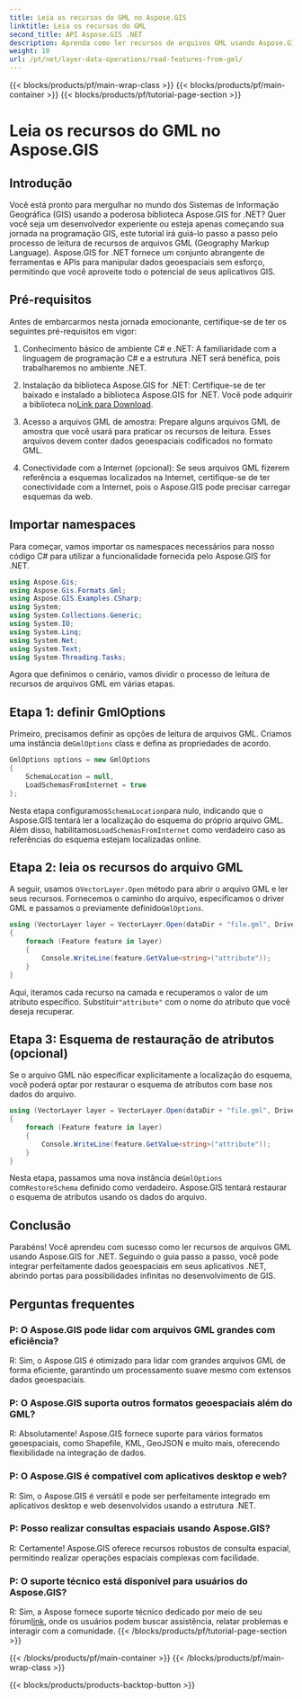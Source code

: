 ```yaml
---
title: Leia os recursos do GML no Aspose.GIS
linktitle: Leia os recursos do GML
second_title: API Aspose.GIS .NET
description: Aprenda como ler recursos de arquivos GML usando Aspose.GIS for .NET. Um tutorial abrangente para desenvolvedores de GIS.
weight: 10
url: /pt/net/layer-data-operations/read-features-from-gml/
---
```


{{< blocks/products/pf/main-wrap-class >}}
{{< blocks/products/pf/main-container >}}
{{< blocks/products/pf/tutorial-page-section >}}

# Leia os recursos do GML no Aspose.GIS

## Introdução

Você está pronto para mergulhar no mundo dos Sistemas de Informação Geográfica (GIS) usando a poderosa biblioteca Aspose.GIS for .NET? Quer você seja um desenvolvedor experiente ou esteja apenas começando sua jornada na programação GIS, este tutorial irá guiá-lo passo a passo pelo processo de leitura de recursos de arquivos GML (Geography Markup Language). Aspose.GIS for .NET fornece um conjunto abrangente de ferramentas e APIs para manipular dados geoespaciais sem esforço, permitindo que você aproveite todo o potencial de seus aplicativos GIS.

## Pré-requisitos

Antes de embarcarmos nesta jornada emocionante, certifique-se de ter os seguintes pré-requisitos em vigor:

1. Conhecimento básico de ambiente C# e .NET: A familiaridade com a linguagem de programação C# e a estrutura .NET será benéfica, pois trabalharemos no ambiente .NET.

2. Instalação da biblioteca Aspose.GIS for .NET: Certifique-se de ter baixado e instalado a biblioteca Aspose.GIS for .NET. Você pode adquirir a biblioteca no[Link para Download](https://releases.aspose.com/gis/net/).

3. Acesso a arquivos GML de amostra: Prepare alguns arquivos GML de amostra que você usará para praticar os recursos de leitura. Esses arquivos devem conter dados geoespaciais codificados no formato GML.

4. Conectividade com a Internet (opcional): Se seus arquivos GML fizerem referência a esquemas localizados na Internet, certifique-se de ter conectividade com a Internet, pois o Aspose.GIS pode precisar carregar esquemas da web.

## Importar namespaces

Para começar, vamos importar os namespaces necessários para nosso código C# para utilizar a funcionalidade fornecida pelo Aspose.GIS for .NET.

```csharp
using Aspose.Gis;
using Aspose.Gis.Formats.Gml;
using Aspose.GIS.Examples.CSharp;
using System;
using System.Collections.Generic;
using System.IO;
using System.Linq;
using System.Net;
using System.Text;
using System.Threading.Tasks;
```

Agora que definimos o cenário, vamos dividir o processo de leitura de recursos de arquivos GML em várias etapas.

## Etapa 1: definir GmlOptions

 Primeiro, precisamos definir as opções de leitura de arquivos GML. Criamos uma instância de`GmlOptions` class e defina as propriedades de acordo.

```csharp
GmlOptions options = new GmlOptions
{
    SchemaLocation = null,
    LoadSchemasFromInternet = true
};
```

 Nesta etapa configuramos`SchemaLocation`para nulo, indicando que o Aspose.GIS tentará ler a localização do esquema do próprio arquivo GML. Além disso, habilitamos`LoadSchemasFromInternet` como verdadeiro caso as referências do esquema estejam localizadas online.

## Etapa 2: leia os recursos do arquivo GML

 A seguir, usamos o`VectorLayer.Open` método para abrir o arquivo GML e ler seus recursos. Fornecemos o caminho do arquivo, especificamos o driver GML e passamos o previamente definido`GmlOptions`.

```csharp
using (VectorLayer layer = VectorLayer.Open(dataDir + "file.gml", Drivers.Gml, options))
{
    foreach (Feature feature in layer)
    {
        Console.WriteLine(feature.GetValue<string>("attribute"));
    }
}
```

 Aqui, iteramos cada recurso na camada e recuperamos o valor de um atributo específico. Substituir`"attribute"` com o nome do atributo que você deseja recuperar.

## Etapa 3: Esquema de restauração de atributos (opcional)

Se o arquivo GML não especificar explicitamente a localização do esquema, você poderá optar por restaurar o esquema de atributos com base nos dados do arquivo.

```csharp
using (VectorLayer layer = VectorLayer.Open(dataDir + "file.gml", Drivers.Gml, new GmlOptions(){RestoreSchema = true}))
{
    foreach (Feature feature in layer)
    {
        Console.WriteLine(feature.GetValue<string>("attribute"));
    }
}
```

 Nesta etapa, passamos uma nova instância de`GmlOptions` com`RestoreSchema` definido como verdadeiro. Aspose.GIS tentará restaurar o esquema de atributos usando os dados do arquivo.

## Conclusão

Parabéns! Você aprendeu com sucesso como ler recursos de arquivos GML usando Aspose.GIS for .NET. Seguindo o guia passo a passo, você pode integrar perfeitamente dados geoespaciais em seus aplicativos .NET, abrindo portas para possibilidades infinitas no desenvolvimento de GIS.

## Perguntas frequentes

### P: O Aspose.GIS pode lidar com arquivos GML grandes com eficiência?

R: Sim, o Aspose.GIS é otimizado para lidar com grandes arquivos GML de forma eficiente, garantindo um processamento suave mesmo com extensos dados geoespaciais.

### P: O Aspose.GIS suporta outros formatos geoespaciais além do GML?

R: Absolutamente! Aspose.GIS fornece suporte para vários formatos geoespaciais, como Shapefile, KML, GeoJSON e muito mais, oferecendo flexibilidade na integração de dados.

### P: O Aspose.GIS é compatível com aplicativos desktop e web?

R: Sim, o Aspose.GIS é versátil e pode ser perfeitamente integrado em aplicativos desktop e web desenvolvidos usando a estrutura .NET.

### P: Posso realizar consultas espaciais usando Aspose.GIS?

R: Certamente! Aspose.GIS oferece recursos robustos de consulta espacial, permitindo realizar operações espaciais complexas com facilidade.

### P: O suporte técnico está disponível para usuários do Aspose.GIS?

 R: Sim, a Aspose fornece suporte técnico dedicado por meio de seu fórum[link]( https://forum.aspose.com/c/gis/33), onde os usuários podem buscar assistência, relatar problemas e interagir com a comunidade.
{{< /blocks/products/pf/tutorial-page-section >}}

{{< /blocks/products/pf/main-container >}}
{{< /blocks/products/pf/main-wrap-class >}}

{{< blocks/products/products-backtop-button >}}
